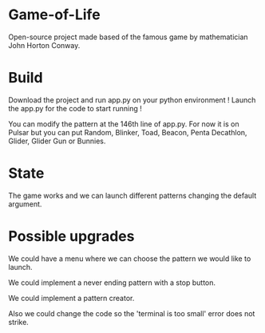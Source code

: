 # Game-of-Life

Open-source project made based of the famous game by mathematician John Horton Conway.

# Build

Download the project and run app.py on your python environment !
Launch the app.py for the code to start running !

You can modify the pattern at the 146th line of app.py. For now it is on Pulsar but you can put Random, Blinker, Toad, Beacon, Penta Decathlon, Glider, Glider Gun or Bunnies.

# State

The game works and we can launch different patterns changing the default argument.

# Possible upgrades

We could have a menu where we can choose the pattern we would like to launch. 

We could implement a never ending pattern with a stop button.

We could implement a pattern creator.

Also we could change the code so the 'terminal is too small' error does not strike.
